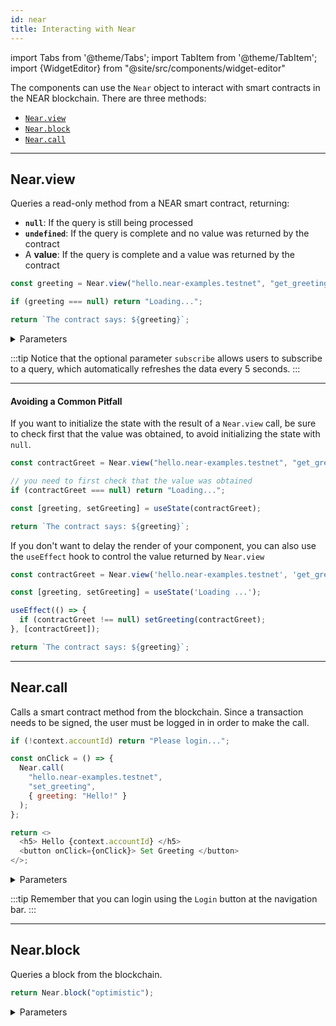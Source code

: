 ```yaml
---
id: near
title: Interacting with Near
---
```


import Tabs from '@theme/Tabs';
import TabItem from '@theme/TabItem';
import {WidgetEditor} from "@site/src/components/widget-editor"

The components can use the `Near` object to interact with smart contracts in the NEAR blockchain. There are three methods:

- [`Near.view`](#nearview)
- [`Near.block`](#nearblock)
- [`Near.call`](#nearcall)

---

## Near.view
Queries a read-only method from a NEAR smart contract, returning:
- **`null`**: If the query is still being processed
- **`undefined`**: If the query is complete and no value was returned by the contract
- A **value**: If the query is complete and a value was returned by the contract

<WidgetEditor>

```js
const greeting = Near.view("hello.near-examples.testnet", "get_greeting", {});

if (greeting === null) return "Loading...";

return `The contract says: ${greeting}`;
```

</WidgetEditor>

<details markdown="1">
<summary> Parameters </summary>

| param              | required     | type            | description                                                                                                                    |
|--------------------|--------------|-----------------|--------------------------------------------------------------------------------------------------------------------------------|
| `contractName`     | **required** | string          | Name of the smart contract                                                                                                     |
| `methodName`       | **required** | string          | Name of the method to call                                                                                                     |
| `args`             | _optional_   | object instance | Arguments to pass to the method                                                                                                |
| `blockId/finality` | _optional_   | string          | Block ID or finality of the transaction                                                                                        |
| `subscribe`        | _optional_   | boolean         | This feature allows users to subscribe to a query, which automatically refreshes the data for all subscribers every 5 seconds. |

</details>

:::tip
Notice that the optional parameter `subscribe` allows users to subscribe to a query, which automatically refreshes the data every 5 seconds.
:::

<hr className="subsection" />

#### Avoiding a Common Pitfall

If you want to initialize the state with the result of a `Near.view` call, be sure to check first that the value was obtained, to avoid initializing the state with `null`.

<WidgetEditor>

```js
const contractGreet = Near.view("hello.near-examples.testnet", "get_greeting", {});

// you need to first check that the value was obtained
if (contractGreet === null) return "Loading...";

const [greeting, setGreeting] = useState(contractGreet);

return `The contract says: ${greeting}`;
```

</WidgetEditor>

If you don't want to delay the render of your component, you can also use the `useEffect` hook to control the value returned by `Near.view`

<WidgetEditor>

```js
const contractGreet = Near.view('hello.near-examples.testnet', 'get_greeting');

const [greeting, setGreeting] = useState('Loading ...');

useEffect(() => {
  if (contractGreet !== null) setGreeting(contractGreet);
}, [contractGreet]);

return `The contract says: ${greeting}`;
```

</WidgetEditor>

---

## Near.call

Calls a smart contract method from the blockchain. Since a transaction needs to be signed, the user must be logged in in order to make the call.

<WidgetEditor>

```js
if (!context.accountId) return "Please login...";

const onClick = () => {
  Near.call(
    "hello.near-examples.testnet",
    "set_greeting",
    { greeting: "Hello!" }
  );
};

return <>
  <h5> Hello {context.accountId} </h5>
  <button onClick={onClick}> Set Greeting </button>
</>;
```
</WidgetEditor>

<details markdown="1">
<summary> Parameters </summary>

| param          | required     | type            | description                                                                 |
|----------------|--------------|-----------------|-----------------------------------------------------------------------------|
| `contractName` | **required** | string          | Name of the smart contract to call                                          |
| `methodName`   | **required** | string          | Name of the method to call on the smart contract                            |
| `args`         | _optional_   | object instance | Arguments to pass to the smart contract method as an object instance        |
| `gas`          | _optional_   | string / number | Maximum amount of gas to be used for the transaction (default 300Tg)        |
| `deposit`      | _optional_   | string / number | Amount of NEAR tokens to attach to the call as deposit (in yoctoNEAR units) |

</details>

:::tip
Remember that you can login using the `Login` button at the navigation bar.
:::

---

## Near.block

Queries a block from the blockchain.

<WidgetEditor height="40px">

```js
return Near.block("optimistic");
```

</WidgetEditor>

<details markdown="1">
<summary> Parameters </summary>

| param                   | required   | type | description                                                                                                                                       |
|-------------------------|------------|------|---------------------------------------------------------------------------------------------------------------------------------------------------|
| `blockHeightOrFinality` | _optional_ | any  | The block height or finality level to use for the blockchain query (desired block height, or one of the following strings: `optimistic`, `final`) |

- desired block height: The height of the specific block to query, expressed as a positive integer
- `optimistic`: Uses the latest block recorded on the node that responded to your query (< 1 second delay)
- `final`: a block that has been validated on at least 66% of the nodes in the network (approx. 2s)

</details>